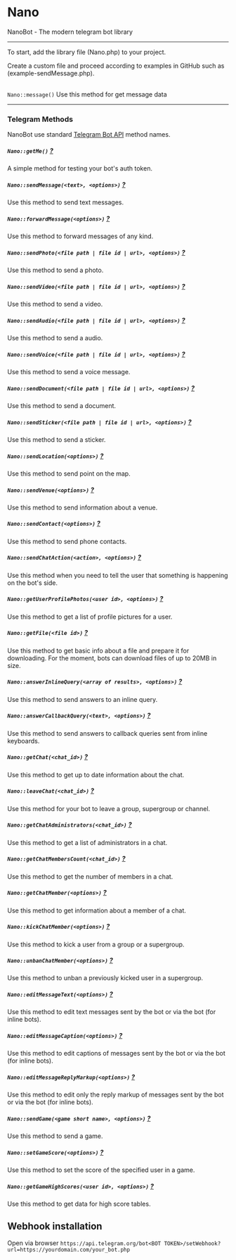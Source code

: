 # Nano
NanoBot - The modern telegram bot library
<hr>
To start, add the library file (Nano.php) to your project.

Create a custom file and proceed according to examples in GitHub such as (example-sendMessage.php).

<br>
<code>Nano::message()</code>
Use this method for get message data
<hr>

### Telegram Methods
NanoBot use standard [Telegram Bot API](https://core.telegram.org/bots/api#available-methods) method names.
##### `Nano::getMe()` [?](https://core.telegram.org/bots/api#getme)
A simple method for testing your bot's auth token.
##### `Nano::sendMessage(<text>, <options>)` [?](https://core.telegram.org/bots/api#sendmessage)
Use this method to send text messages.
##### `Nano::forwardMessage(<options>)` [?](https://core.telegram.org/bots/api#forwardmessage)
Use this method to forward messages of any kind.
##### `Nano::sendPhoto(<file path | file id | url>, <options>)` [?](https://core.telegram.org/bots/api#sendphoto)
Use this method to send a photo.
##### `Nano::sendVideo(<file path | file id | url>, <options>)` [?](https://core.telegram.org/bots/api#sendvideo)
Use this method to send a video.
##### `Nano::sendAudio(<file path | file id | url>, <options>)` [?](https://core.telegram.org/bots/api#sendaudio)
Use this method to send a audio.
##### `Nano::sendVoice(<file path | file id | url>, <options>)` [?](https://core.telegram.org/bots/api#sendvoice)
Use this method to send a voice message.
##### `Nano::sendDocument(<file path | file id | url>, <options>)` [?](https://core.telegram.org/bots/api#senddocument)
Use this method to send a document.
##### `Nano::sendSticker(<file path | file id | url>, <options>)` [?](https://core.telegram.org/bots/api#sendsticker)
Use this method to send a sticker.
##### `Nano::sendLocation(<options>)` [?](https://core.telegram.org/bots/api#sendlocation)
Use this method to send point on the map.
##### `Nano::sendVenue(<options>)` [?](https://core.telegram.org/bots/api#sendvenue)
Use this method to send information about a venue.
##### `Nano::sendContact(<options>)` [?](https://core.telegram.org/bots/api#sendcontact)
Use this method to send phone contacts.
##### `Nano::sendChatAction(<action>, <options>)` [?](https://core.telegram.org/bots/api#sendchataction)
Use this method when you need to tell the user that something is happening on the bot's side.
##### `Nano::getUserProfilePhotos(<user id>, <options>)` [?](https://core.telegram.org/bots/api#getuserprofilephotos)
Use this method to get a list of profile pictures for a user.
##### `Nano::getFile(<file id>)` [?](https://core.telegram.org/bots/api#getfile)
Use this method to get basic info about a file and prepare it for downloading. For the moment, bots can download files of up to 20MB in size.
##### `Nano::answerInlineQuery(<array of results>, <options>)` [?](https://core.telegram.org/bots/api#answerinlinequery)
Use this method to send answers to an inline query.
##### `Nano::answerCallbackQuery(<text>, <options>)` [?](https://core.telegram.org/bots/api#answercallbackquery)
Use this method to send answers to callback queries sent from inline keyboards.
##### `Nano::getChat(<chat_id>)` [?](https://core.telegram.org/bots/api#getchat)
Use this method to get up to date information about the chat.
##### `Nano::leaveChat(<chat_id>)` [?](https://core.telegram.org/bots/api#leavechat)
Use this method for your bot to leave a group, supergroup or channel.
##### `Nano::getChatAdministrators(<chat_id>)` [?](https://core.telegram.org/bots/api#getchatadministrators)
Use this method to get a list of administrators in a chat.
##### `Nano::getChatMembersCount(<chat_id>)` [?](https://core.telegram.org/bots/api#getchatmemberscount)
Use this method to get the number of members in a chat.
##### `Nano::getChatMember(<options>)` [?](https://core.telegram.org/bots/api#getchatmember)
Use this method to get information about a member of a chat.
##### `Nano::kickChatMember(<options>)` [?](https://core.telegram.org/bots/api#kickchatmember)
Use this method to kick a user from a group or a supergroup.
##### `Nano::unbanChatMember(<options>)` [?](https://core.telegram.org/bots/api#unbanchatmember)
Use this method to unban a previously kicked user in a supergroup.
##### `Nano::editMessageText(<options>)` [?](https://core.telegram.org/bots/api#editmessagetext)
Use this method to edit text messages sent by the bot or via the bot (for inline bots).
##### `Nano::editMessageCaption(<options>)` [?](https://core.telegram.org/bots/api#editmessagecaption)
Use this method to edit captions of messages sent by the bot or via the bot (for inline bots).
##### `Nano::editMessageReplyMarkup(<options>)` [?](https://core.telegram.org/bots/api#editmessagereplymarkup)
Use this method to edit only the reply markup of messages sent by the bot or via the bot (for inline bots).
#####  `Nano::sendGame(<game short name>, <options>)` [?](https://core.telegram.org/bots/api#sendgame)
Use this method to send a game.
##### `Nano::setGameScore(<options>)` [?](https://core.telegram.org/bots/api#setgamescore)
Use this method to set the score of the specified user in a game.
##### `Nano::getGameHighScores(<user id>, <options>)` [?](https://core.telegram.org/bots/api#getgamehighscores)
Use this method to get data for high score tables.

## Webhook installation
Open via browser `https://api.telegram.org/bot<BOT TOKEN>/setWebhook?url=https://yourdomain.com/your_bot.php`

